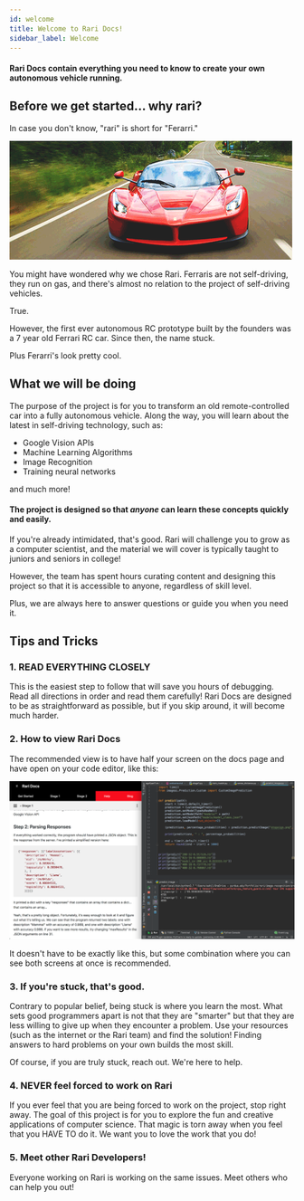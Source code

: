 ```yaml
---
id: welcome
title: Welcome to Rari Docs!
sidebar_label: Welcome
---
```


#### Rari Docs contain everything you need to know to create your own autonomous vehicle running.

## Before we get started... why rari?

In case you don't know, "rari" is short for "Ferarri."

![Intro]( ../../img/doc-images/welcome/intro.gif)

You might have wondered why we chose Rari. Ferraris are not self-driving, they run on gas, and there's almost no relation to the project of self-driving vehicles.

True.

However, the first ever autonomous RC prototype built by the founders was a 7 year old Ferrari RC car. Since then, the name stuck.

Plus Ferarri's look pretty cool.

## What we will be doing

The purpose of the project is for you to transform an old remote-controlled car into a fully autonomous vehicle. Along the way, you will learn about the latest in self-driving technology, such as:

- Google Vision APIs
- Machine Learning Algorithms
- Image Recognition
- Training neural networks

and much more!

#### The project is designed so that *anyone* can learn these concepts quickly and easily.

If you're already intimidated, that's good. Rari will challenge you to grow as a computer scientist, and the material we will cover is typically taught to juniors and seniors in college!

However, the team has spent hours curating content and designing this project so that it is accessible to anyone, regardless of skill level.

Plus, we are always here to answer questions or guide you when you need it.

## Tips and Tricks

### 1. READ EVERYTHING CLOSELY

This is the easiest step to follow that will save you hours of debugging. Read all directions in order and read them carefully! Rari Docs are designed to be as straightforward as possible, but if you skip around, it will become much harder.
 
### 2. How to view Rari Docs

The recommended view is to have half your screen on the docs page and have open on your code editor, like this:

![sample-page](../../img/doc-images/welcome/sample-editor.png)

It doesn't have to be exactly like this, but some combination where you can see both screens at once is recommended.

### 3. If you're stuck, that's good.

Contrary to popular belief, being stuck is where you learn the most. What sets good programmers apart is not that they are "smarter" but that they are less willing to give up when they encounter a problem. Use your resources (such as the internet or the Rari team) and find the solution! Finding answers to hard problems on your own builds the most skill.

Of course, if you are truly stuck, reach out. We're here to help.

### 4. NEVER feel forced to work on Rari

If you ever feel that you are being forced to work on the project, stop right away. The goal of this project is for you to explore the fun and creative applications of computer science. That magic is torn away when you feel that you HAVE TO do it. We want you to love the work that you do!

### 5. Meet other Rari Developers!

Everyone working on Rari is working on the same issues. Meet others who can help you out!
